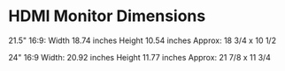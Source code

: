 # HDMI Monitor Dimensions
21.5" 16:9: Width 18.74 inches Height 10.54 inches
	Approx: 18 3/4 x 10 1/2

24" 16:9    Width: 20.92 inches Height 11.77 inches
	Approx: 21 7/8 x 11 3/4
